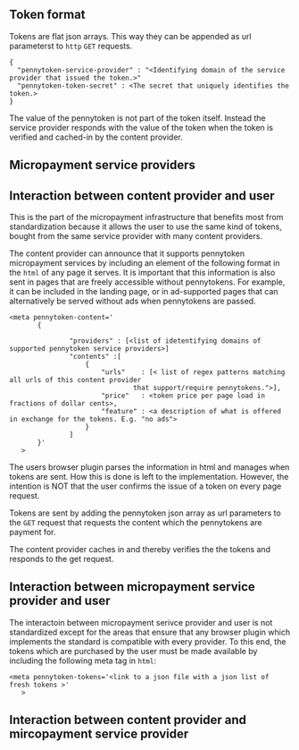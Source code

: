 
## Token format

 Tokens are flat json arrays. This way they can be appended as url parameterst to `http` `GET` requests.
 
 ```
 {
   "pennytoken-service-provider" : "<Identifying domain of the service provider that issued the token.>"
   "pennytoken-token-secret" : <The secret that uniquely identifies the token.>
 }
 ```
 
 The value of the pennytoken is not part of the token itself. 
 Instead the service provider responds with the value of the token 
 when the token is verified and cached-in by the content provider.
 
## Micropayment service providers
 
## Interaction between content provider and user

 This is the part of the micropayment infrastructure that benefits most from standardization because it allows the user 
 to use the same kind of tokens, bought from the same service provider with many content providers.
 
 The content provider can announce that it supports pennytoken micropayment 
 services by including an element of the following format in the `html` of any page it serves.
 It is important that this information is also sent in pages that are freely accessible without pennytokens.
 For example, it can be included in the landing page, or in ad-supported pages 
 that can alternatively be served without ads when pennytokens are passed.
 
 ```
 <meta pennytoken-content='
		{
		    
		     	"providers" : [<list of idetentifying domains of supported pennytoken service providers>]
		      	"contents" :[
		      		{
		            	"urls"    : [< list of regex patterns matching all urls of this content provider
		            			that support/require pennytokens.">],
		            	"price"   : <token price per page load in fractions of dollar cents>,
		            	"feature" : <a description of what is offered in exchange for the tokens. E.g. "no ads">
		        	}
		        ]
		}'
	>
 ```

	
The users browser plugin parses the information in html and manages when tokens are sent. 
How this is done is left to the implementation. However, the intention is NOT that the user confirms the issue
of a token on every page request. 

Tokens are sent by adding the pennytoken json array as url parameters to the `GET` request that requests the content which the pennytokens are payment for. 

The content provider caches in and thereby verifies the the tokens and responds to the get request. 

## Interaction between micropayment service provider and user

The interactoin between micropayment serivce provider and user is not standardized except for the areas that ensure that any browser plugin which implements the standard is compatible with every provider.
To this end, the tokens which are purchased by the user must be made available by including the following meta tag in `html`:

 ```
 <meta pennytoken-tokens='<link to a json file with a json list of fresh tokens >'
	>
 ```

## Interaction between content provider and mircopayment service provider
